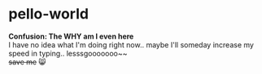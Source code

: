 # pello-world
**Confusion: The WHY am I even here**    
I have no idea what I'm doing right now.. maybe I'll someday increase my speed in typing.. lesssgooooooo~~  
~~save me~~ :smile_cat: 
